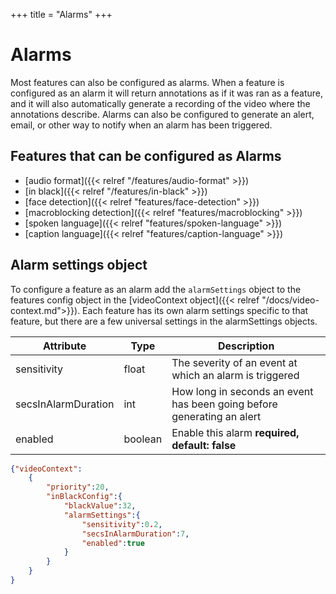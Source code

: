 +++
title = "Alarms"
+++

# Alarms

Most features can also be configured as alarms. When a feature is configured as an alarm it will return annotations as if it was ran as a feature, and it will also automatically generate a recording of the video where the annotations describe. Alarms can also be configured to generate an alert, email, or other way to notify when an alarm has been triggered.

## Features that can be configured as Alarms

+ [audio format]({{< relref "/features/audio-format" >}})
+ [in black]({{< relref "/features/in-black" >}})
+ [face detection]({{< relref "features/face-detection" >}})
+ [macroblocking detection]({{< relref "features/macroblocking" >}})
+ [spoken language]({{< relref "features/spoken-language" >}})
+ [caption language]({{< relref "features/caption-language" >}})

## Alarm settings object

To configure a feature as an alarm add the `alarmSettings` object to the features config object in the [videoContext object]({{< relref "/docs/video-context.md">}}). Each feature has its own alarm settings specific to that feature, but there are a few universal settings in the alarmSettings objects.

|Attribute|Type|Description|
|---------|----|-----------|
|sensitivity|float| The severity of an event at which an alarm is triggered|
|secsInAlarmDuration|int| How long in seconds an event has been going before generating an alert|
|enabled|boolean| Enable this alarm **required, default: false**|

```JSON
{"videoContext":
    {
        "priority":20,
        "inBlackConfig":{
            "blackValue":32,
            "alarmSettings":{
                "sensitivity":0.2,
                "secsInAlarmDuration":7,
                "enabled":true
            }
        }
    }
}
```